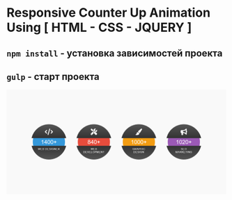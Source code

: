 # Responsive Counter Up Animation Using [ HTML - CSS - JQUERY ]

## `npm install` - установка зависимостей проекта
## `gulp` - старт проекта

![screen](screen.png)​